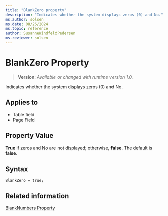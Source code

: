 ```yaml
---
title: "BlankZero property"
description: "Indicates whether the system displays zeros (0) and No."
ms.author: solsen
ms.date: 08/26/2024
ms.topic: reference
author: SusanneWindfeldPedersen
ms.reviewer: solsen
---
```

[//]: # (START>DO_NOT_EDIT)
[//]: # (IMPORTANT:Do not edit any of the content between here and the END>DO_NOT_EDIT.)
[//]: # (Any modifications should be made in the .xml files in the ModernDev repo.)
# BlankZero Property
> **Version**: _Available or changed with runtime version 1.0._

Indicates whether the system displays zeros (0) and No.

## Applies to
-   Table field
-   Page Field

[//]: # (IMPORTANT: END>DO_NOT_EDIT)

## Property Value  
 **True** if zeros and No are not displayed; otherwise, **false**. The default is **false**.  
  
## Syntax
```AL
BlankZero = true;
```

## Related information  
 [BlankNumbers Property](devenv-blanknumbers-property.md)